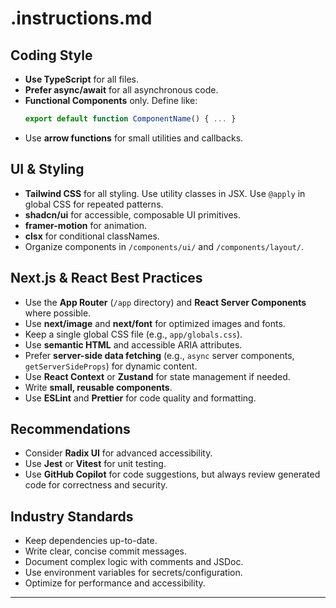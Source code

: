 # .instructions.md

## Coding Style

- **Use TypeScript** for all files.
- **Prefer async/await** for all asynchronous code.
- **Functional Components** only. Define like:
  ```typescript
  export default function ComponentName() { ... }
  ```
- Use **arrow functions** for small utilities and callbacks.

## UI & Styling

- **Tailwind CSS** for all styling. Use utility classes in JSX. Use `@apply` in global CSS for repeated patterns.
- **shadcn/ui** for accessible, composable UI primitives.
- **framer-motion** for animation.
- **clsx** for conditional classNames.
- Organize components in `/components/ui/` and `/components/layout/`.

## Next.js & React Best Practices

- Use the **App Router** (`/app` directory) and **React Server Components** where possible.
- Use **next/image** and **next/font** for optimized images and fonts.
- Keep a single global CSS file (e.g., `app/globals.css`).
- Use **semantic HTML** and accessible ARIA attributes.
- Prefer **server-side data fetching** (e.g., `async` server components, `getServerSideProps`) for dynamic content.
- Use **React Context** or **Zustand** for state management if needed.
- Write **small, reusable components**.
- Use **ESLint** and **Prettier** for code quality and formatting.

## Recommendations

- Consider **Radix UI** for advanced accessibility.
- Use **Jest** or **Vitest** for unit testing.
- Use **GitHub Copilot** for code suggestions, but always review generated code for correctness and security.

## Industry Standards

- Keep dependencies up-to-date.
- Write clear, concise commit messages.
- Document complex logic with comments and JSDoc.
- Use environment variables for secrets/configuration.
- Optimize for performance and accessibility.

---
